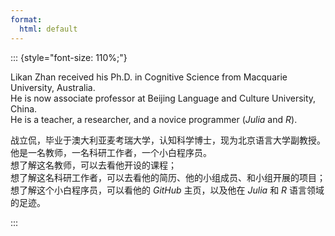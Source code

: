 ```yaml
---
format:
  html: default
---
```

::: {style="font-size: 110%;"}

Likan Zhan received his Ph.D. in Cognitive Science from Macquarie University, Australia. \
He is now associate professor at Beijing Language and Culture University, China. \
He is a teacher, a researcher, and a novice programmer (*Julia* and *R*).

战立侃，毕业于澳大利亚麦考瑞大学，认知科学博士，现为北京语言大学副教授。\
他是一名教师，一名科研工作者，一个小白程序员。  \
想了解这名教师，可以去看他开设的课程；\
想了解这名科研工作者，可以去看他的简历、他的小组成员、和小组开展的项目；\
想了解这个小白程序员，可以看他的 *GitHub* 主页，以及他在 *Julia* 和 *R* 语言领域的足迹。

:::